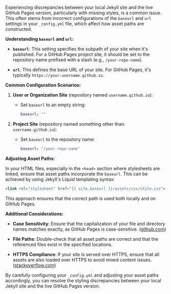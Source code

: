 Experiencing discrepancies between your local Jekyll site and the live GitHub Pages version, particularly with missing styles, is a common issue. This often stems from incorrect configurations of the `baseurl` and `url` settings in your `_config.yml` file, which affect how asset paths are constructed.

**Understanding `baseurl` and `url`:**

- **`baseurl`**: This setting specifies the subpath of your site when it's published. For a GitHub Pages project site, it should be set to the repository name prefixed with a slash (e.g., `/your-repo-name`).

- **`url`**: This defines the base URL of your site. For GitHub Pages, it's typically `https://your-username.github.io`.

**Common Configuration Scenarios:**

1. **User or Organization Site** (repository named `username.github.io`):
   - Set `baseurl` to an empty string:
     ```yaml
     baseurl: ""
     ```

2. **Project Site** (repository named something other than `username.github.io`):
   - Set `baseurl` to the repository name:
     ```yaml
     baseurl: "/your-repo-name"
     ```

**Adjusting Asset Paths:**

In your HTML files, especially in the `<head>` section where stylesheets are linked, ensure that asset paths incorporate the `baseurl`. This can be achieved by using Jekyll's Liquid templating syntax:

```html
<link rel="stylesheet" href="{{ site.baseurl }}/assets/css/style.css">
```

This approach ensures that the correct path is used both locally and on GitHub Pages.

**Additional Considerations:**

- **Case Sensitivity**: Ensure that the capitalization of your file and directory names matches exactly, as GitHub Pages is case-sensitive. ([github.com](https://github.com/orgs/community/discussions/22495?utm_source=chatgpt.com))

- **File Paths**: Double-check that all asset paths are correct and that the referenced files exist in the specified locations.

- **HTTPS Compliance**: If your site is served over HTTPS, ensure that all assets are also loaded over HTTPS to avoid mixed content issues. ([stackoverflow.com](https://stackoverflow.com/questions/39481319/jekyll-http-css-not-loading-on-https-site/39481521?utm_source=chatgpt.com))

By carefully configuring your `_config.yml` and adjusting your asset paths accordingly, you can resolve the styling discrepancies between your local Jekyll site and the live GitHub Pages version. 